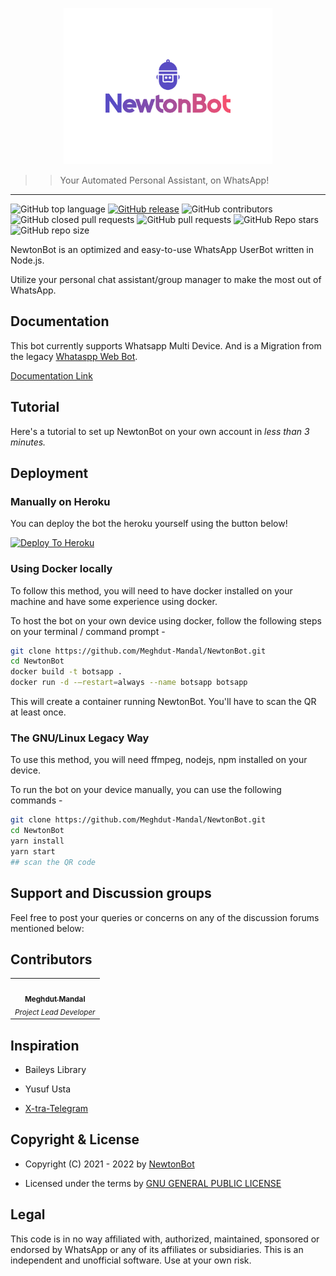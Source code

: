 <p align="center">
  <img src="images/NewtonBot_Logo.svg" height="250px"/>
</p>

> > Your Automated Personal Assistant, on WhatsApp!
---
![GitHub top language](https://img.shields.io/github/languages/top/Meghdut-Mandal/NewtonBot) [![GitHub release](https://img.shields.io/github/release/Meghdut-Mandal/NewtonBot.svg)](https://github.com/bkimminich/juice-shop/releases/latest)
 ![GitHub contributors](https://img.shields.io/github/contributors/Meghdut-Mandal/NewtonBot) ![GitHub closed pull requests](https://img.shields.io/github/issues-pr-closed/NewtonBotOfficial/NewtonBot) ![GitHub pull requests](https://img.shields.io/github/issues-pr-raw/NewtonBotOfficial/NewtonBot) ![GitHub Repo stars](https://img.shields.io/github/stars/NewtonBotOfficial/NewtonBot?style=social) ![GitHub repo size](https://img.shields.io/github/repo-size/NewtonBotOfficial/NewtonBot)

NewtonBot is an optimized and easy-to-use WhatsApp UserBot written in Node.js.

Utilize your personal chat assistant/group manager to make the most out of WhatsApp.   


## Documentation

This bot currently supports Whatsapp Multi Device. And is a Migration from the legacy [Whataspp Web Bot](https://github.com/BotsAppOfficial/BotsApp).

[Documentation Link](https://github.com/Meghdut-Mandal/NewtonBot)


 
## Tutorial

Here's a tutorial to set up NewtonBot on your own account in *less than 3 minutes.*


## Deployment


### Manually on Heroku

You can deploy the bot the heroku yourself using the button below!

[![Deploy To Heroku](https://www.herokucdn.com/deploy/button.svg)](https://dashboard.heroku.com/new?button-url=https%3A%2F%2Fgithub.com%2FNewtonBotOfficial%2FNewtonBot%2Ftree%2Fmain&template=https%3A%2F%2Fgithub.com%2FNewtonBotOfficial%2FNewtonBot%2Ftree%2Fmainhttps://dashboard.heroku.com/new?button-url=https%3A%2F%2Fgithub.com%2FNewtonBotOfficial%2FNewtonBot%2Ftree%2Fmain&template=https%3A%2F%2Fgithub.com%2FNewtonBotOfficial%2FNewtonBot%2Ftree%2Fmain)

### Using Docker locally

To follow this method, you will need to have docker installed on your machine and have some experience using docker.

To host the bot on your own device using docker, follow the following steps on your terminal / command prompt -

```bash
git clone https://github.com/Meghdut-Mandal/NewtonBot.git
cd NewtonBot
docker build -t botsapp .
docker run -d -–restart=always --name botsapp botsapp
```

This will create a container running NewtonBot. You'll have to scan the QR at least once.

### The GNU/Linux Legacy Way

To use this method, you will need ffmpeg, nodejs, npm installed on your device.

To run the bot on your device manually, you can use the following commands -

```bash
git clone https://github.com/Meghdut-Mandal/NewtonBot.git
cd NewtonBot
yarn install
yarn start
## scan the QR code
```



## Support and Discussion groups

Feel free to post your queries or concerns on any of the discussion forums mentioned below:



## Contributors

<!-- ALL-CONTRIBUTORS-LIST:START - Do not remove or modify this section -->
<!-- prettier-ignore-start -->
<!-- markdownlint-disable -->
<table>
  <tr>
    <td align="center"><a href="https://github.com/Meghdut-Mandal"><img src="https://avatars.githubusercontent.com/u/39855414?v=4?s=100" width="100px;" alt=""/><br /><sub><b>Meghdut Mandal</b></sub></a><br /><sub><i>Project Lead Developer</i></sub></td>
 </tr>
</table>

<!-- markdownlint-restore -->
<!-- prettier-ignore-end -->

<!-- ALL-CONTRIBUTORS-LIST:END -->


## Inspiration

- Baileys Library

- Yusuf Usta 

- [X-tra-Telegram](https://github.com/Prince-Mendiratta/X-tra-Telegram)

## Copyright & License
- Copyright (C) 2021 - 2022 by [NewtonBot](https://github.com/Meghdut-Mandal/NewtonBot)

- Licensed under the terms by [GNU GENERAL PUBLIC LICENSE](https://github.com/Meghdut-Mandal/NewtonBot/blob/master/LICENSE)

## Legal
This code is in no way affiliated with, authorized, maintained, sponsored or endorsed by WhatsApp or any of its affiliates or subsidiaries. This is an independent and unofficial software. Use at your own risk.
